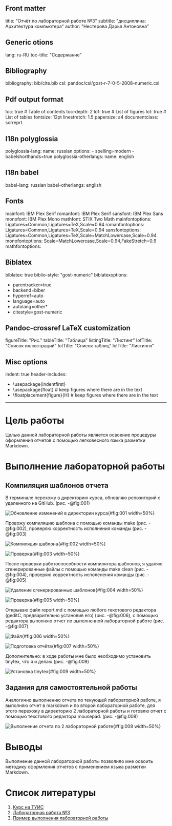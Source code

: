 ## Front matter
title: "Отчёт по лабораторной работе №3"
subtitle: "дисциплина: Архитектура компьютера"
author: "Нестерова Дарья Антоновна"

## Generic otions
lang: ru-RU
toc-title: "Содержание"

## Bibliography
bibliography: bib/cite.bib
csl: pandoc/csl/gost-r-7-0-5-2008-numeric.csl

## Pdf output format
toc: true # Table of contents
toc-depth: 2
lof: true # List of figures
lot: true # List of tables
fontsize: 12pt
linestretch: 1.5
papersize: a4
documentclass: scrreprt
## I18n polyglossia
polyglossia-lang:
  name: russian
  options:
    - spelling=modern
    - babelshorthands=true
polyglossia-otherlangs:
  name: english
## I18n babel
babel-lang: russian
babel-otherlangs: english
## Fonts
mainfont: IBM Plex Serif
romanfont: IBM Plex Serif
sansfont: IBM Plex Sans
monofont: IBM Plex Mono
mathfont: STIX Two Math
mainfontoptions: Ligatures=Common,Ligatures=TeX,Scale=0.94
romanfontoptions: Ligatures=Common,Ligatures=TeX,Scale=0.94
sansfontoptions: Ligatures=Common,Ligatures=TeX,Scale=MatchLowercase,Scale=0.94
monofontoptions: Scale=MatchLowercase,Scale=0.94,FakeStretch=0.9
mathfontoptions:
## Biblatex
biblatex: true
biblio-style: "gost-numeric"
biblatexoptions:
  - parentracker=true
  - backend=biber
  - hyperref=auto
  - language=auto
  - autolang=other*
  - citestyle=gost-numeric
## Pandoc-crossref LaTeX customization
figureTitle: "Рис."
tableTitle: "Таблица"
listingTitle: "Листинг"
lofTitle: "Список иллюстраций"
lotTitle: "Список таблиц"
lolTitle: "Листинги"
## Misc options
indent: true
header-includes:
  - \usepackage{indentfirst}
  - \usepackage{float} # keep figures where there are in the text
  - \floatplacement{figure}{H} # keep figures where there are in the text
---

# Цель работы

Целью данной лабораторной работы является освоение процедуры оформления отчетов с помощью легковесного языка разметки Markdown.



# Выполнение лабораторной работы

## Компиляция шаблонов отчета

В терминале перехожу в директорию курса, обновляю репозиторий с удаленного на GitHub. (рис. -@fig:001)

![Обновление изменений в директории курса](image/1.png){#fig:001 width=50%}

Провожу компиляцию шаблона с помощью команды make (рис. -@fig:002), проверяю корректность исполнения команды (рис. -@fig:003)

![Компиляция шаблона](image/2.png){#fig:002 width=50%}

![Проверка](image/3.png){#fig:003 width=50%}

После проверки работоспособности компилятора шаблонов, я удаляю сгенерированные файлы с помощью команды make clean (рис. -@fig:004), проверяю корректность исполенения команды (рис. -@fig:005)

![Удаление сгенерированных шаблонов](image/4.png){#fig:004 width=50%}

![Проверка](image/5.png){#fig:005 width=50%}

Открываю файл report.md c помощью любого текстового редактора (geditС, предварительно установив его) (рис. -@fig:006), с помощью редактора выполняю отчет по выполненной лабораторной работе (рис. -@fig:007)

![Файл](image/6.png){#fig:006 width=50%}

![Подготовка отчёта](image/7.png){#fig:007 width=50%}

Дополнительно: в ходе работы мне было необходимо установить tinytex, что я и делаю (рис. -@fig:009)

![Установка tinytex](image/9.png){#fig:009 width=50%}

## Задания для самостоятельной работы

Аналогично выполнению отчета по текующей лабораторной работе, я выполняю отчет в markdown и по второй лабораторной работе, для этого перехожу в директорию 2 лабораторной работы и готовлю отчет с помощью текстового редактора mousepad. (рис. -@fig:008)

![Выполнение отчета по 2 лабораторной работе](image/8.png){#fig:008 width=50%}

# Выводы

Выполнение данной лабораторной работы позволило мне освоить методику оформления отчетов с применением языка разметки Markdown.

# Список литературы

1. [Курс на ТУИС](https://esystem.rudn.ru/course/view.php?id=112)
2. [Лабораторная работа №3](https://esystem.rudn.ru/pluginfile.php/2089083/mod_resource/content/0/%D0%9B%D0%B0%D0%B1%D0%BE%D1%80%D0%B0%D1%82%D0%BE%D1%80%D0%BD%D0%B0%D1%8F%20%D1%80%D0%B0%D0%B1%D0%BE%D1%82%D0%B0%20%E2%84%963.%20%D0%AF%D0%B7%D1%8B%D0%BA%20%D1%80%D0%B0%D0%B7%D0%BC%D0%B5%D1%82%D0%BA%D0%B8%20.pdf)
3. [Пример выполнения лабораторной работы](https://github.com/evdvorkina/study_2022-2023_arh-pc/blob/master/labs/lab04/report/%D0%9B04_%D0%94%D0%B2%D0%BE%D1%80%D0%BA%D0%B8%D0%BD%D0%B0_%D0%BE%D1%82%D1%87%D0%B5%D1%82.md?plain=1)
